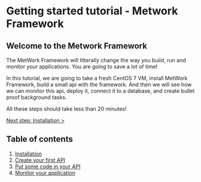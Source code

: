 # Getting started tutorial - Metwork Framework

## Welcome to the Metwork Framework

The MetWork Framework will litterally change the way you build, run and monitor your applications. You are going to save a lot of time!

In this tutorial, we are going to take a fresh CentOS 7 VM, install MetWork Framework, build a small api with the framework. And then we will see how we can monitor this api, deploy it, connect it to a database, and create bullet proof background tasks.

All these steps should take less than 20 minutes!

[Next step: Installation >](./1_installation.md)

## Table of contents

1. [Installation](./1_installation.md)
2. [Create your first API](./2_first_api.md)
3. [Put some code in your API](./3_second_api.md)
4. [Monitor your application](./4_monitoring.md)
